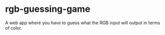 # rgb-guessing-game
A web app where you have to guess what the RGB input will output in terms of color.
